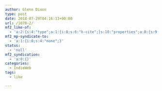 ```yaml
---
author: Glenn Dixon
type: post
date: 2018-07-29T04:16:13+00:00
url: /1078-2/
mf2_like-of:
  - 'a:2:{s:4:"type";a:1:{i:0;s:6:"h-cite";}s:10:"properties";a:8:{s:9:"published";a:1:{i:0;s:25:"2018-07-28T20:20:34-07:00";}s:7:"updated";a:1:{i:0;s:25:"2018-07-28T20:43:58-07:00";}s:7:"summary";a:1:{i:0;s:19:"Muse/ique at Sunset";}s:3:"url";a:1:{i:0;s:53:"https://boffosocko.com/2018/07/28/museique-at-sunset/";}s:8:"category";a:1:{i:0;s:9:"instagram";}s:11:"publication";a:1:{i:0;s:10:"BoffoSocko";}s:8:"featured";a:1:{i:0;s:91:"https://i0.wp.com/boffosocko.com/wp-content/uploads/2018/07/1532834434.jpg?fit=640640&ssl=1";}s:6:"author";a:3:{s:4:"name";s:13:"Chris Aldrich";s:3:"url";s:27:"https://www.boffosocko.com/";s:5:"photo";s:151:"https://secure.gravatar.com/avatar/d5fb4e498fe609cc29b04e5b7ad688c4?s=49&d=https://boffosocko.com/wp-content/plugins/semantic-linkbacks/img/mm.jpg&r=pg";}}}'
mf2_mp-syndicate-to:
  - 'a:1:{i:0;s:4:"none";}'
status:
  - 'null'
mf2_syndication:
  - 'a:0:{}'
categories:
  - IndieWeb
tags:
  - like

---
```

